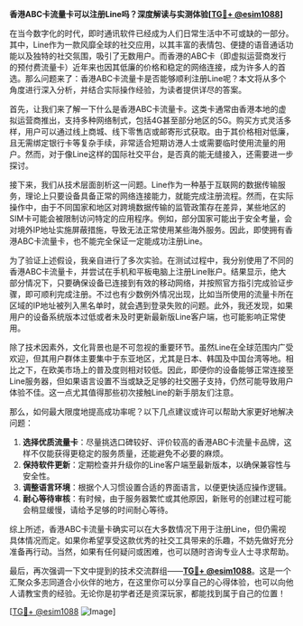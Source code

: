 **香港ABC卡流量卡可以注册Line吗？深度解读与实测体验[[TG💪+ @esim1088](https://t.me/s/esim1088)]**

在当今数字化的时代，即时通讯软件已经成为人们日常生活中不可或缺的一部分。其中，Line作为一款风靡全球的社交应用，以其丰富的表情包、便捷的语音通话功能以及独特的社交氛围，吸引了无数用户。而香港的ABC卡（即虚拟运营商发行的预付费流量卡）近年来也因其低廉的价格和稳定的网络连接，成为许多人的首选。那么问题来了：香港ABC卡流量卡是否能够顺利注册Line呢？本文将从多个角度进行深入分析，并结合实际操作经验，为读者提供详尽的答案。

首先，让我们来了解一下什么是香港ABC卡流量卡。这类卡通常由香港本地的虚拟运营商推出，支持多种网络制式，包括4G甚至部分地区的5G。购买方式灵活多样，用户可以通过线上商城、线下零售店或邮寄形式获取。由于其价格相对低廉，且无需绑定银行卡等复杂手续，非常适合短期访港人士或需要临时使用流量的用户。然而，对于像Line这样的国际社交平台，是否真的能无缝接入，还需要进一步探讨。

接下来，我们从技术层面剖析这一问题。Line作为一种基于互联网的数据传输服务，理论上只要设备具备正常的网络连接能力，就能完成注册流程。然而，在实际操作中，由于不同国家和地区对跨境数据传输的监管政策存在差异，某些地区的SIM卡可能会被限制访问特定的应用程序。例如，部分国家可能出于安全考量，会对境外IP地址实施屏蔽措施，导致无法正常使用某些海外服务。因此，即使拥有香港ABC卡流量卡，也不能完全保证一定能成功注册Line。

为了验证上述假设，我亲自进行了多次实验。在测试过程中，我分别使用了不同的香港ABC卡流量卡，并尝试在手机和平板电脑上注册Line账户。结果显示，绝大部分情况下，只要确保设备已连接到有效的移动网络，并按照官方指引完成验证步骤，即可顺利完成注册。不过也有少数例外情况出现，比如当所使用的流量卡所在区域的IP地址被列入黑名单时，就会遇到登录失败的问题。此外，我还发现，如果用户的设备系统版本过低或者未及时更新最新版Line客户端，也可能影响正常使用。

除了技术因素外，文化背景也是不可忽视的重要环节。虽然Line在全球范围内广受欢迎，但其用户群体主要集中于东亚地区，尤其是日本、韩国及中国台湾等地。相比之下，在欧美市场上的普及度则相对较低。因此，即便你的设备能够正常连接至Line服务器，但如果语言设置不当或缺乏足够的社交圈子支持，仍然可能导致用户体验不佳。这一点尤其值得那些初次接触Line的新手朋友们注意。

那么，如何最大限度地提高成功率呢？以下几点建议或许可以帮助大家更好地解决问题：

1. **选择优质流量卡**：尽量挑选口碑较好、评价较高的香港ABC卡流量卡品牌，这样不仅能获得更稳定的服务质量，还能避免不必要的麻烦。
2. **保持软件更新**：定期检查并升级你的Line客户端至最新版本，以确保兼容性与安全性。
3. **调整语言环境**：根据个人习惯设置合适的界面语言，以便更快适应操作逻辑。
4. **耐心等待审核**：有时候，由于服务器繁忙或其他原因，新账号的创建过程可能会稍显缓慢，请给予足够的时间耐心等待。

综上所述，香港ABC卡流量卡确实可以在大多数情况下用于注册Line，但仍需视具体情况而定。如果你希望享受这款优秀的社交工具带来的乐趣，不妨先做好充分准备再行动。当然，如果有任何疑问或困难，也可以随时咨询专业人士寻求帮助。

最后，再次强调一下文中提到的技术交流群组——**[TG💪+ @esim1088](https://t.me/s/esim1088)**。这是一个汇聚众多志同道合小伙伴的地方，在这里你可以分享自己的心得体验，也可以向他人请教宝贵的经验。无论你是初学者还是资深玩家，都能找到属于自己的位置！

[[TG💪+ @esim1088](https://t.me/s/esim1088) ![Image](https://i.postimg.cc/4NQfJmqS/Snipaste-2025-05-13-00-14-12.png)]